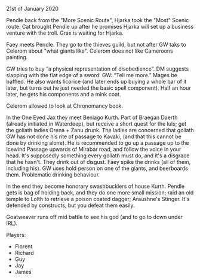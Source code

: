 21st of January 2020

Pendle back from the "More Scenic Route", Hjarka took the "Most" Scenic route.
Cat brought Pendle up after he promises Hjarka will set up a business venture with the troll.
Grax is waiting for Hjarka.

Faey meets Pendle. They go to the thieves guild, but not after GW taks to Celerom about "what giants like".
Celerom does not like Cameroons painting.

GW tries to buy “a physical representation of disobedience”.  DM suggests slapping with the flat edge of a sword. GW: “Tell me more.” Mages be baffled.
He also wants licorice (and later ends up buying a whole bar of it later, but turns out he just needed the basic spell component). Half an hour later, he gets his components and a mink coat.

Celerom allowed to look at Chronomancy book.

In the One Eyed Jax they meet Beniago Kurth. Part of Braegan Daerth (already initiated in Waterdeep), but receive a short quest for the luls; get the goliath ladies Orena + Zanu drunk.
The ladies are concerned that goliath GW has not done his rite of passage to Kavaki, (and that this cannot be done by drinking alone). He is recommended to go up a passage up to the Icewind Passage upwards of Mirabar road, and follow the voice in your head. It's supposedly something every goliath must do, and it's a disgrace that he hasn't.
They drink out of disgust. Faey spike the drinks (all of them, including his). GW uses hold person on one of the giants, and beerboards them. Problematic drinking behaviour.

In the end they become honorary swashbucklers of house Kurth. Pendle gets is bag of holding back, and they do one more small mission; raid an old temple to Lolth to retrieve a poison coated dagger; Araushne's Stinger. It's defended by constructs, but you defeat them easily.

Goatweaver runs off mid battle to see his god (and to go to down under IRL).

Players:
- Florent
- Richard
- Guy
- Jay
- James
